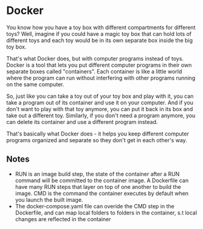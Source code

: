 # Docker

You know how you have a toy box with different compartments for different toys? Well, imagine if you could have a magic toy box that can hold lots of different toys and each toy would be in its own separate box inside the big toy box.

That's what Docker does, but with computer programs instead of toys. Docker is a tool that lets you put different computer programs in their own separate boxes called "containers". Each container is like a little world where the program can run without interfering with other programs running on the same computer.

So, just like you can take a toy out of your toy box and play with it, you can take a program out of its container and use it on your computer. And if you don't want to play with that toy anymore, you can put it back in its box and take out a different toy. Similarly, if you don't need a program anymore, you can delete its container and use a different program instead.

That's basically what Docker does - it helps you keep different computer programs organized and separate so they don't get in each other's way.

## Notes

- RUN is an image build step, the state of the container after a RUN command will be committed to the container image. A Dockerfile can have many RUN steps that layer on top of one another to build the image. CMD is the command the container executes by default when you launch the built image.
- The docker-compose.yaml file can overide the CMD step in the Dockerfile, and can map local folders to folders in the container, s.t local changes are reflected in the container
